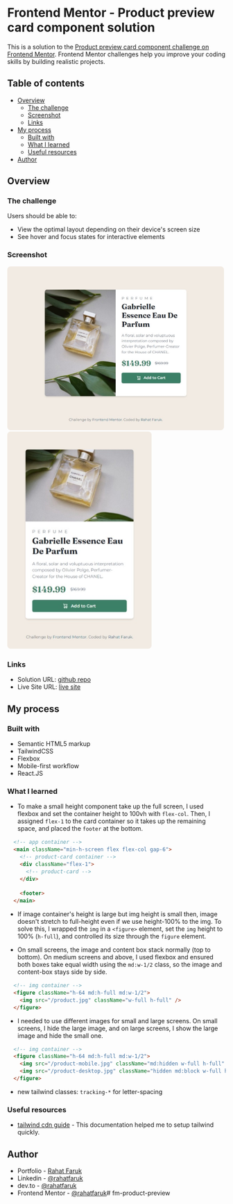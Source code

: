 # Frontend Mentor - Product preview card component solution

This is a solution to the [Product preview card component challenge on Frontend Mentor](https://www.frontendmentor.io/challenges/product-preview-card-component-GO7UmttRfa). Frontend Mentor challenges help you improve your coding skills by building realistic projects. 

## Table of contents

- [Overview](#overview)
  - [The challenge](#the-challenge)
  - [Screenshot](#screenshot)
  - [Links](#links)
- [My process](#my-process)
  - [Built with](#built-with)
  - [What I learned](#what-i-learned)
  - [Useful resources](#useful-resources)
- [Author](#author)

## Overview

### The challenge

Users should be able to:

- View the optimal layout depending on their device's screen size
- See hover and focus states for interactive elements

### Screenshot

<img src="./preview-lg.jpeg" style="max-width:500px; max-height:500px; border-radius:8px;" /> 
<img src="./preview-sm.jpeg" style="max-width:500px; max-height:500px; border-radius:8px;" /> 

### Links

- Solution URL: [github repo](https://github.com/rahatfaruk/fm-product-preview)
- Live Site URL: [live site](https://rahatfaruk.github.io/fm-product-preview)

## My process

### Built with

- Semantic HTML5 markup
- TailwindCSS
- Flexbox
- Mobile-first workflow
- React.JS

### What I learned

- To make a small height component take up the full screen, I used flexbox and set the container height to 100vh with `flex-col`. Then, I assigned `flex-1` to the card container so it takes up the remaining space, and placed the `footer` at the bottom.

```html
  <!-- app container -->
  <main className="min-h-screen flex flex-col gap-6">
    <!-- product-card container -->
    <div className="flex-1">
      <!-- product-card -->
    </div>

    <footer>
  </main>
```

- If image container's height is large but img height is small then, image doesn't stretch to full-height even if we use height-100% to the img. To solve this, I wrapped the `img` in a `<figure>` element, set the `img` height to 100% (`h-full`), and controlled its size through the `figure` element.

- On small screens, the image and content box stack normally (top to bottom). On medium screens and above, I used flexbox and ensured both boxes take equal width using the `md:w-1/2` class, so the image and content-box stays side by side.

```html
  <!-- img container -->
  <figure className="h-64 md:h-full md:w-1/2">
    <img src="/product.jpg" className="w-full h-full" />
  </figure>
```

- I needed to use different images for small and large screens. On small screens, I hide the large image, and on large screens, I show the large image and hide the small one.

```html
  <!-- img container -->
  <figure className="h-64 md:h-full md:w-1/2">
    <img src="/product-mobile.jpg" className="md:hidden w-full h-full" alt="img" />
    <img src="/product-desktop.jpg" className="hidden md:block w-full h-full" alt="img" />
  </figure>
```

- new tailwind classes: `tracking-*` for letter-spacing

### Useful resources

- [tailwind cdn guide](https://tailwindcss.com/docs/installation/play-cdn) - This documentation helped me to setup tailwind quickly.


## Author

- Portfolio - [Rahat Faruk](https://rahatfaruk.vercel.app)
- Linkedin - [@rahatfaruk](https://www.linkedin.com/in/rahatfaruk)
- dev.to - [@rahatfaruk](https://dev.to/rahatfaruk/)
- Frontend Mentor - [@rahatfaruk](https://www.frontendmentor.io/profile/rahatfaruk)# fm-product-preview
